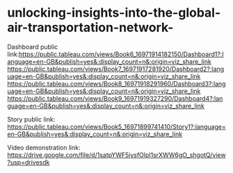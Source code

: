 # unlocking-insights-into-the-global-air-transportation-network-


Dashboard public link:https://public.tableau.com/views/Book6_16971914182150/Dashboard1?:language=en-GB&publish=yes&:display_count=n&:origin=viz_share_link   https://public.tableau.com/views/Book7_16971917281920/Dashboard2?:language=en-GB&publish=yes&:display_count=n&:origin=viz_share_link  https://public.tableau.com/views/Book8_16971918291960/Dashboard3?:language=en-GB&publish=yes&:display_count=n&:origin=viz_share_link https://public.tableau.com/views/Book9_16971919327290/Dashboard4?:language=en-GB&publish=yes&:display_count=n&:origin=viz_share_link

Story public link: https://public.tableau.com/views/Book5_16971899741410/Story1?:language=en-GB&publish=yes&:display_count=n&:origin=viz_share_link

 Video demonstration link: https://drive.google.com/file/d/1satpYWF5iysfOlpI1srXWW6gO_shgotQ/view?usp=drivesdk 
